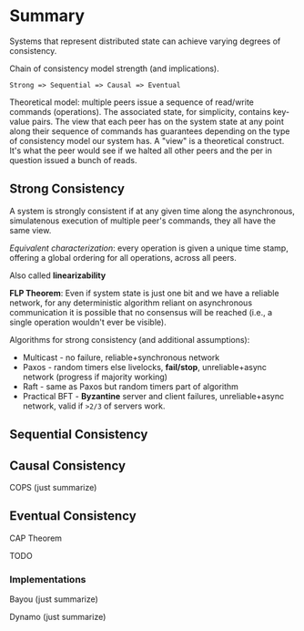 # Summary

Systems that represent distributed state can achieve varying degrees of consistency.

Chain of consistency model strength (and implications).

`Strong => Sequential => Causal => Eventual`

Theoretical model: multiple peers issue a sequence of read/write commands (operations). The associated state, for simplicity, contains key-value pairs. The view that each peer has on the system state at any point along their sequence of commands has guarantees depending on the type of consistency model our system has. A "view" is a theoretical construct. It's what the peer would see if we halted all other peers and the per in question issued a bunch of reads.

## Strong Consistency

A system is strongly consistent if at any given time along the asynchronous, simulatenous execution of multiple peer's commands, they all have the same view.

_Equivalent characterization_: every operation is given a unique time stamp, offering a global ordering for all operations, across all peers.

Also called **linearizability**

**FLP Theorem**: Even if system state is just one bit and we have a reliable network, for any deterministic algorithm reliant on asynchronous communication it is possible that no consensus will be reached (i.e., a single operation wouldn't ever be visible).

Algorithms for strong consistency (and additional assumptions):

* Multicast - no failure, reliable+synchronous network
* Paxos - random timers else livelocks, **fail/stop**, unreliable+async network (progress if majority working)
* Raft - same as Paxos but random timers part of algorithm
* Practical BFT - **Byzantine** server and client failures, unreliable+async network, valid if `>2/3` of servers work.

## Sequential Consistency

## Causal Consistency

COPS (just summarize)

## Eventual Consistency

CAP Theorem

TODO

### Implementations

Bayou (just summarize)

Dynamo (just summarize)
